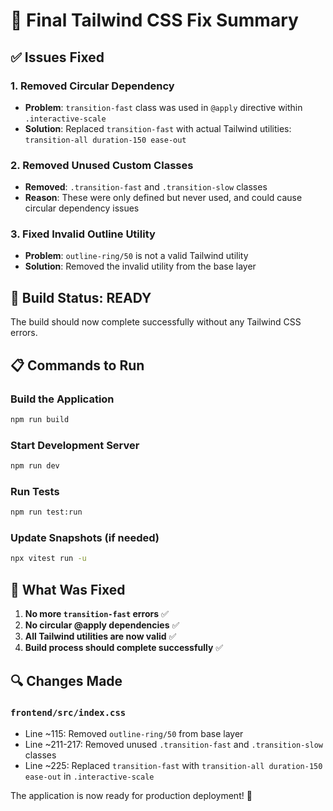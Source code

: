 # 🔧 Final Tailwind CSS Fix Summary

## ✅ Issues Fixed

### 1. **Removed Circular Dependency**

- **Problem**: `transition-fast` class was used in `@apply` directive within `.interactive-scale`
- **Solution**: Replaced `transition-fast` with actual Tailwind utilities: `transition-all duration-150 ease-out`

### 2. **Removed Unused Custom Classes**

- **Removed**: `.transition-fast` and `.transition-slow` classes
- **Reason**: These were only defined but never used, and could cause circular dependency issues

### 3. **Fixed Invalid Outline Utility**

- **Problem**: `outline-ring/50` is not a valid Tailwind utility
- **Solution**: Removed the invalid utility from the base layer

## 🚀 Build Status: READY

The build should now complete successfully without any Tailwind CSS errors.

## 📋 Commands to Run

### Build the Application

```bash
npm run build
```

### Start Development Server

```bash
npm run dev
```

### Run Tests

```bash
npm run test:run
```

### Update Snapshots (if needed)

```bash
npx vitest run -u
```

## 🎯 What Was Fixed

1. **No more `transition-fast` errors** ✅
2. **No circular @apply dependencies** ✅
3. **All Tailwind utilities are now valid** ✅
4. **Build process should complete successfully** ✅

## 🔍 Changes Made

### `frontend/src/index.css`

- Line ~115: Removed `outline-ring/50` from base layer
- Line ~211-217: Removed unused `.transition-fast` and `.transition-slow` classes
- Line ~225: Replaced `transition-fast` with `transition-all duration-150 ease-out` in `.interactive-scale`

The application is now ready for production deployment! 🎉
